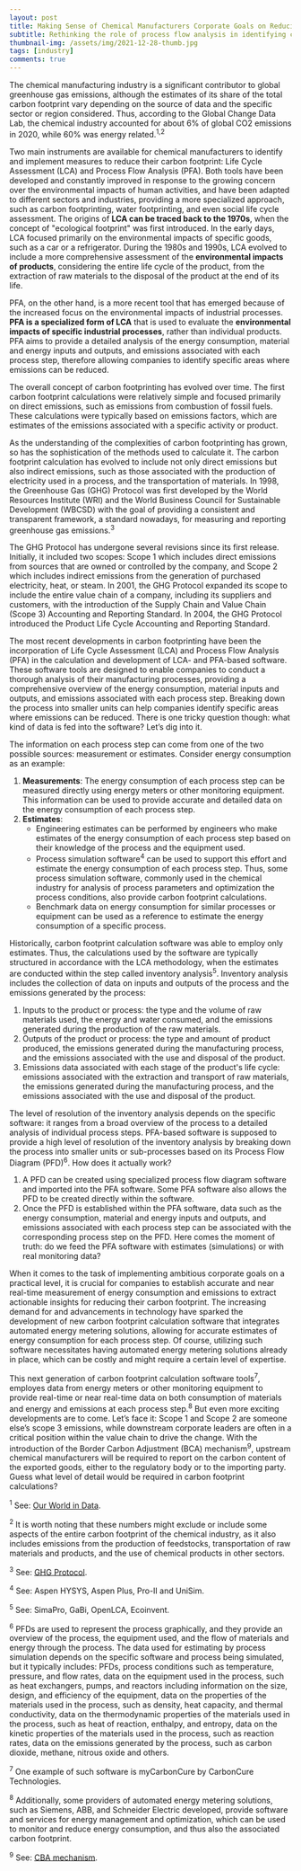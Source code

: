 ```yaml
---
layout: post
title: Making Sense of Chemical Manufacturers Corporate Goals on Reducing Carbon Footprint
subtitle: Rethinking the role of process flow analysis in identifying carbon reduction opportunities in chemical manufacturing
thumbnail-img: /assets/img/2021-12-28-thumb.jpg
tags: [industry]
comments: true
---
```


The chemical manufacturing industry is a significant contributor to global greenhouse gas emissions, although the estimates of its share of the total carbon footprint vary depending on the source of data and the specific sector or region considered. Thus, according to the Global Change Data Lab, the chemical industry accounted for about 6% of global CO2 emissions in 2020, while 60% was energy related.<sup>1,2</sup>

Two main instruments are available for chemical manufacturers to identify and implement measures to reduce their carbon footprint: Life Cycle Assessment (LCA) and Process Flow Analysis (PFA). Both tools have been developed and constantly improved in response to the growing concern over the environmental impacts of human activities, and have been adapted to different sectors and industries, providing a more specialized approach, such as carbon footprinting, water footprinting, and even social life cycle assessment. The origins of **LCA can be traced back to the 1970s**, when the concept of "ecological footprint" was first introduced. In the early days, LCA focused primarily on the environmental impacts of specific goods, such as a car or a refrigerator. During the 1980s and 1990s, LCA evolved to include a more comprehensive assessment of the **environmental impacts of products**, considering the entire life cycle of the product, from the extraction of raw materials to the disposal of the product at the end of its life.

PFA, on the other hand, is a more recent tool that has emerged because of the increased focus on the environmental impacts of industrial processes. **PFA is a specialized form of LCA** that is used to evaluate the **environmental impacts of specific industrial processes**, rather than individual products. PFA aims to provide a detailed analysis of the energy consumption, material and energy inputs and outputs, and emissions associated with each process step, therefore allowing companies to identify specific areas where emissions can be reduced.

The overall concept of carbon footprinting has evolved over time. The first carbon footprint calculations were relatively simple and focused primarily on direct emissions, such as emissions from combustion of fossil fuels. These calculations were typically based on emissions factors, which are estimates of the emissions associated with a specific activity or product.

As the understanding of the complexities of carbon footprinting has grown, so has the sophistication of the methods used to calculate it. The carbon footprint calculation has evolved to include not only direct emissions but also indirect emissions, such as those associated with the production of electricity used in a process, and the transportation of materials.  In 1998, the Greenhouse Gas (GHG) Protocol was first developed by the World Resources Institute (WRI) and the World Business Council for Sustainable Development (WBCSD) with the goal of providing a consistent and transparent framework, a standard nowadays, for measuring and reporting greenhouse gas emissions.<sup>3</sup>

The GHG Protocol has undergone several revisions since its first release.  Initially, it included two scopes: Scope 1 which includes direct emissions from sources that are owned or controlled by the company, and Scope 2 which includes indirect emissions from the generation of purchased electricity, heat, or steam. In 2001, the GHG Protocol expanded its scope to include the entire value chain of a company, including its suppliers and customers, with the introduction of the Supply Chain and Value Chain (Scope 3) Accounting and Reporting Standard. In 2004, the GHG Protocol introduced the Product Life Cycle Accounting and Reporting Standard.

The most recent developments in carbon footprinting have been the incorporation of Life Cycle Assessment (LCA) and Process Flow Analysis (PFA) in the calculation and development of LCA- and PFA-based software. These software tools are designed to enable companies to conduct a thorough analysis of their manufacturing processes, providing a comprehensive overview of the energy consumption, material inputs and outputs, and emissions associated with each process step. Breaking down the process into smaller units can help companies identify specific areas where emissions can be reduced. There is one tricky question though: what kind of data is fed into the software? Let’s dig into it.

The information on each process step can come from one of the two possible sources: measurement or estimates. Consider energy consumption as an example:
1. **Measurements**: The energy consumption of each process step can be measured directly using energy meters or other monitoring equipment. This information can be used to provide accurate and detailed data on the energy consumption of each process step.
2. **Estimates**: 
    - Engineering estimates can be performed by engineers who make estimates of the energy consumption of each process step based on their knowledge of the process and the equipment used.
    - Process simulation software<sup>4</sup> can be used to support this effort and estimate the energy consumption of each process step. Thus, some process simulation software, commonly used in the chemical industry for analysis of process parameters and optimization the process conditions, also provide carbon footprint calculations.
    - Benchmark data on energy consumption for similar processes or equipment can be used as a reference to estimate the energy consumption of a specific process.

Historically, carbon footprint calculation software was able to employ only estimates. Thus, the calculations used by the software are typically structured in accordance with the LCA methodology, when the estimates are conducted within the step called inventory analysis<sup>5</sup>. Inventory analysis includes the collection of data on inputs and outputs of the process and the emissions generated by the process:

1. Inputs to the product or process: the type and the volume of raw materials used, the energy and water consumed, and the emissions generated during the production of the raw materials.
2. Outputs of the product or process: the type and amount of product produced, the emissions generated during the manufacturing process, and the emissions associated with the use and disposal of the product.
3. Emissions data associated with each stage of the product's life cycle: emissions associated with the extraction and transport of raw materials, the emissions generated during the manufacturing process, and the emissions associated with the use and disposal of the product.

The level of resolution of the inventory analysis depends on the specific software: it ranges from a broad overview of the process to a detailed analysis of individual process steps. PFA-based software is supposed to provide a high level of resolution of the inventory analysis by breaking down the process into smaller units or sub-processes based on its Process Flow Diagram (PFD)<sup>6</sup>. How does it actually work?
1. A PFD can be created using specialized process flow diagram software and imported into the PFA software. Some PFA software also allows the PFD to be created directly within the software.
2. Once the PFD is established within the PFA software, data such as the energy consumption, material and energy inputs and outputs, and emissions associated with each process step can be associated with the corresponding process step on the PFD. Here comes the moment of truth: do we feed the PFA software with estimates (simulations) or with real monitoring data?

When it comes to the task of implementing ambitious corporate goals on a practical level, it is crucial for companies to establish accurate and near real-time measurement of energy consumption and emissions to extract actionable insights for reducing their carbon footprint. The increasing demand for and advancements in technology have sparked the development of new carbon footprint calculation software that integrates automated energy metering solutions, allowing for accurate estimates of energy consumption for each process step. Of course, utilizing such software necessitates having automated energy metering solutions already in place, which can be costly and might require a certain level of expertise. 

This next generation of carbon footprint calculation software tools<sup>7</sup>, employes data from energy meters or other monitoring equipment to provide real-time or near real-time data on both consumption of materials and energy and emissions at each process step.<sup>8</sup> But even more exciting developments are to come. Let’s face it: Scope 1 and Scope 2 are someone else’s scope 3 emissions, while downstream corporate leaders are often in a critical position within the value chain to drive the change. With the introduction of the Border Carbon Adjustment (BCA) mechanism<sup>9</sup>, upstream chemical manufacturers will be required to report on the carbon content of the exported goods, either to the regulatory body or to the importing party. Guess what level of detail would be required in carbon footprint calculations?


<sup>1</sup> See: [Our World in Data](https://ourworldindata.org/emissions-by-sector).

<sup>2</sup> It is worth noting that these numbers might exclude or include some aspects of the entire carbon footprint of the chemical industry, as it also includes emissions from the production of feedstocks, transportation of raw materials and products, and the use of chemical products in other sectors.

<sup>3</sup> See: [GHG Protocol](https://ghgprotocol.org/about-wri-wbcsd).

<p><sup>4</sup> See: Aspen HYSYS, Aspen Plus, Pro-II and UniSim.</p>
<p><sup>5</sup> See: SimaPro, GaBi, OpenLCA, Ecoinvent.</p>
<p><sup>6</sup> PFDs are used to represent the process graphically, and they provide an overview of the process, the equipment used, and the flow of materials and energy through the process. The data used for estimating by process simulation depends on the specific software and process being simulated, but it typically includes: PFDs, process conditions such as temperature, pressure, and flow rates, data on the equipment used in the process, such as heat exchangers, pumps, and reactors including information on the size, design, and efficiency of the equipment, data on the properties of the materials used in the process, such as density, heat capacity, and thermal conductivity, data on the thermodynamic properties of the materials used in the process, such as heat of reaction, enthalpy, and entropy, data on the kinetic properties of the materials used in the process, such as reaction rates, data on the emissions generated by the process, such as carbon dioxide, methane, nitrous oxide and others.</p>
<p><sup>7</sup> One example of such software is myCarbonCure by CarbonCure Technologies.</p>
<p><sup>8</sup> Additionally, some providers of automated energy metering solutions, such as Siemens, ABB, and Schneider Electric developed, provide software and services for energy management and optimization, which can be used to monitor and reduce energy consumption, and thus also the associated carbon footprint.</p>

<sup>9</sup> See: [CBA mechanism](https://taxation-customs.ec.europa.eu/green-taxation-0/carbon-border-adjustment-mechanism_en).
